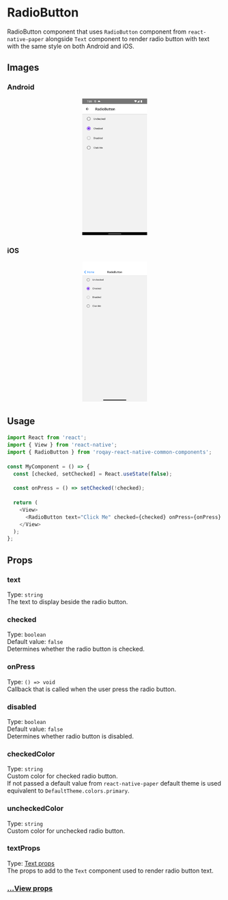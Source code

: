 # RadioButton

RadioButton component that uses `RadioButton` component from `react-native-paper` alongside `Text` component to render radio button with text with the same style on both Android and iOS.

## Images

### Android

<p align="middle">
  <img src="/assets/images/android-radio-button.png" width="30%" alt="Android RadioButton">
</p>

### iOS

<p align="middle">
  <img src="/assets/images/ios-radio-button.png" width="30%" alt="iOS RadioButton">
</p>

## Usage

```js
import React from 'react';
import { View } from 'react-native';
import { RadioButton } from 'roqay-react-native-common-components';

const MyComponent = () => {
  const [checked, setChecked] = React.useState(false);

  const onPress = () => setChecked(!checked);

  return (
    <View>
      <RadioButton text="Click Me" checked={checked} onPress={onPress} />
    </View>
  );
};
```

## Props

### text

Type: `string`  
The text to display beside the radio button.

### checked

Type: `boolean`  
Default value: `false`  
Determines whether the radio button is checked.

### onPress

Type: `() => void`  
Callback that is called when the user press the radio button.

### disabled

Type: `boolean`  
Default value: `false`  
Determines whether radio button is disabled.

### checkedColor

Type: `string`  
Custom color for checked radio button.  
If not passed a default value from `react-native-paper` default theme is used equivalent to `DefaultTheme.colors.primary`.

### uncheckedColor

Type: `string`  
Custom color for unchecked radio button.

### textProps

Type: [Text props](Text.md#props)  
The props to add to the `Text` component used to render radio button text.

### [...View props](https://reactnative.dev/docs/view#props)
